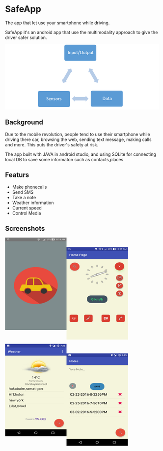 # SafeApp

The app that let use your smartphone while driving.

SafeApp it's an android app that use the multimodality approach to give the driver safer solution.

<img src="images/mutimodalityTriangle.png" align="center">


## Background
Due to the mobile revolution, people tend to use their smartphone while driving there car,
browsing the web, sending text message, making calls and more.
This puts the driver's safety at risk.

The app built with JAVA in android studio, and using SQLite for connecting local DB to save some informaton such as contacts,places. 

## Featurs
- Make phonecalls
- Send SMS
- Take a note
- Weather information
- Current speed
- Control Media



## Screenshots

 <img src="images/screenshot1.jpg" align="left" height="300" width="200" >&nbsp;&nbsp;

 <img src="images/screenshot2.jpg" align="center" height="300" width="200" >
 
 <img src="images/weather.png" align="left" height="300" width="200" >&nbsp;&nbsp;
 
 <img src="images/note.png" align="center" height="300" width="200" >